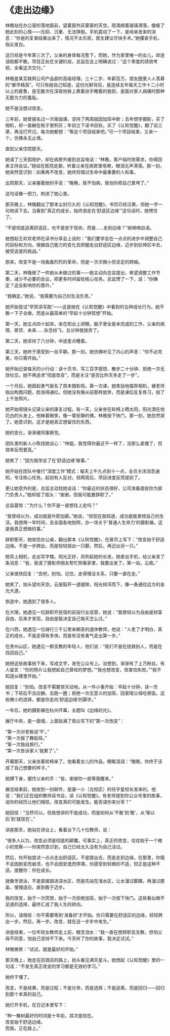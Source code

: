 # 《走出边缘》

林晚站在办公室的落地窗前，望着窗外灰蒙蒙的天空。雨滴顺着玻璃滑落，像极了她此刻的心情——压抑、沉重、无法挣脱。手机震动了一下，是母亲发来的消息：“你爸的复查结果出来了，情况不太乐观，医生建议尽快手术。”她攥紧手机，指尖发白。

这已经是今年第三次了。父亲的身体每况愈下，而她，作为家里唯一的女儿，却连请假都不敢。项目正处在关键阶段，总监在会上明确说过：“这个季度的绩效考核，全看这次交付。”

林晚是某互联网公司产品部的高级经理，三十二岁，年薪百万，朋友圈里人人羡慕的“都市精英”。可只有她自己知道，这份光鲜背后，是连续五年每天工作十二小时以上的疲惫，是无数次在深夜地铁上靠着扶手睡着的狼狈，是面对家人病痛时那种无能为力的羞耻。

她不是没想过改变。

三年前，她曾报名过一次瑜伽课，坚持了两周就因加班中断；去年想学摄影，买了相机，却一直躺在柜子里积灰；年初立下读书目标，买了《认知觉醒》，翻了前三章，再没打开过。每次她都想：“等这个项目结束吧。”可一个项目结束，又来一个，仿佛永无止境。

直到父亲住院那天。

她请了三天假陪护，却在病房外接到总监电话：“林晚，客户临时改需求，你得回来主持会议。”她站在医院走廊，听着父亲在病房里咳嗽，眼泪无声滑落。那一刻，她突然意识到：如果再不改变，她终将错过生命中最重要的人和事。

出院那天，父亲握着她的手说：“晚晚，我不怕病，我怕你把自己累垮了。”

这句话像一把刀，刺进了她心里。

那天晚上，林晚翻出了那本尘封已久的《认知觉醒》。书页已经泛黄，但她一字一句地读下去。当看到“真正的成长，始终游走在‘舒适区边缘’”这句话时，她愣住了。

“不是彻底逃离舒适区，也不是安于现状，而是……走到边缘？”她喃喃自语。

她想起王欢欢老师在读书分享会上说的：“我们要学会在一点点的进步中调整自己的目标和方向，根据自己能力的变化去把握走出舒适区边缘，迈步到拉伸区中去，接受适度的挑战。”

原来，改变不是一场轰轰烈烈的革命，而是一次次微小但坚定的跨越。

第二天，林晚做了一件她从未做过的事——她主动向总监提出，希望调整工作节奏，减少不必要的会议，把更多时间留给核心任务。总监愣了一下，说：“你确定？这会影响你的晋升。”

“我确定。”她说，“我需要为自己的生活负责。”

她开始尝试“早冥读写跑”——这是她在《认知觉醒》中看到的五种成长行为。她不敢一下子全做，而是从最简单的“早起十分钟冥想”开始。

第一天，她五点四十起床，坐在阳台上闭眼。脑子里全是未完成的工作、父亲的病情、房贷、未来……杂念纷飞，五分钟就放弃了。

第二天，她坚持了八分钟，中途差点睡着。

第三天，她终于感受到一丝平静。那一刻，她仿佛听见了内心的声音：“你不必完美，你只需开始。”

她开始记录每天的小行动：读十页书、写三百字感悟、散步二十分钟、拒绝一次无效社交。她不再追求“彻底改变”，而是关注“是否比昨天多走了一步”。

一个月后，她鼓起勇气报名了周末摄影班。第一次课，她笨拙地摆弄相机，被老师指出构图问题，脸涨得通红。但她没有像从前那样放弃，而是课后反复练习，拍了上千张照片。

她开始用镜头记录父亲的康复过程。有一天，父亲坐在轮椅上晒太阳，阳光洒在他花白的头发上，他眯着眼笑，像一尊安静的佛。林晚按下快门，那一刻，她忽然哭了。她意识到，这才是她真正想留住的东西。

她的变化，渐渐被同事察觉。

团队里的新人小陈找她谈心：“林姐，我觉得你最近不一样了，没那么紧绷了，但效率反而更高。”

她笑了：“因为我学会了在‘舒适边缘’做事。”

她开始在团队中推行“深度工作”模式：每天上午九点到十一点，全员关闭消息通知，专注核心任务。起初有人反对，但两周后，项目进度反而提前了。

更让她意外的是，总监主动找她谈话：“你最近的状态很好，公司准备提拔你为部门负责人。”她却摇了摇头：“谢谢，但我可能要辞职了。”

总监震惊：“为什么？你不是一直想往上走吗？”

“我曾经以为，成功就是升职加薪。”她说，“但现在我知道，成功是能掌控自己的生活。我想用一年时间，去全国各地拍照，办一场关于‘普通人生命力’的摄影展。这是我真正想做的事。”

辞职那天，她收拾办公桌，翻出那本《认知觉醒》，在扉页上写下：“改变始于舒适边缘。不是一步跨出，而是轻轻探出一只脚，然后，再迈出另一只。”

她背上相机，走出写字楼。阳光正好，风吹起她的长发。她拿出手机，给父亲发了条消息：“爸，我请了摄影师朋友帮忙照看家里，我要出发了。第一站，云南。”

父亲很快回复：“去吧，别怕。记住，走得慢没关系，只要一直在走。”

她笑了，抬头望向天空。云层裂开一道缝隙，阳光倾泻而下，像一条通往远方的金光大道。

旅途中，她遇到了很多人。

在大理，她遇见一位辞职开民宿的前投行女高管，她说：“我曾经以为自由是财富自由，后来才发现，自由是能决定自己每天怎么过。”

在川西，她遇见一位骑行三千公里来朝圣的退休教师，他说：“人老了才明白，真正的成长，不是走得有多快，而是有没有勇气走出第一步。”

在贵州山区，她遇见一群支教的年轻人，他们说：“我们不是在拯救别人，而是在找回自己。”

她把这些故事拍下来，写成文字，发在公众号上。没想到，渐渐有了上万粉丝。有人留言：“你的照片让我想起自己曾经的梦想。”“我也想改变，但害怕失败。”“我不知道从哪里开始。”

她回复：“别怕。改变不需要惊天动地。从一件小事开始：早起十分钟，读一页书；下班后不去应酬，去跑一圈；拒绝一次无意义的加班，回家陪父母吃顿饭。这些微小的选择，都是你走向‘舒适边缘’的脚步。”

一年后，她的摄影展在杭州开幕，主题叫《边缘的光》。

展厅中央，是一面墙，上面贴满了观众写下的“第一次改变”：

“第一次对老板说‘不’。”  
“第一次报了舞蹈班。”  
“第一次独自旅行。”  
“第一次告诉家人‘我累了’。”  

开幕那天，父亲坐着轮椅来了。他看着女儿的作品，眼眶湿润：“晚晚，你终于活成了自己想要的样子。”

她蹲下身，握住父亲的手：“爸，谢谢你一直等我醒来。”

展览结束前，她收到一封邮件，是康一小（北校区）的任宇星校长发来的。他说：“我们正在组织教师读书会，读《认知觉醒》。有老师提到你公众号里的故事，说你的经历让他们相信，改变真的可能发生。能否请你来分享？”

她回信：“当然可以。但我想讲的不是成功，而是如何从‘不敢’到‘敢’，从‘等以后’到‘就现在’。”

讲座那天，她站在讲台上，看着台下几十位教师，说：

“很多人以为，改变必须是彻底的颠覆。可事实上，真正的改变，往往始于一个微小的觉察——你突然意识到，自己已经太久没有为自己活过。

然后，你开始尝试一点点走出舒适区。不是跳出去，而是走到边缘。在那里，你既不会因剧变而崩溃，也不会因安逸而停滞。你感受到轻微的不适，但正是这种不适，提醒你：你在成长。

就像学游泳，不是直接跳进深水区，而是先站在浅水区，让水漫过脚踝，再漫过膝盖，慢慢适应，直到敢于迈步。

我的改变，始于一次冥想，始于一次拒绝加班，始于一次按下快门。这些看似微不足道的选择，最终汇成了我人生的转向。

所以，请相信：你不需要等到‘准备好’才开始。你只需要在舒适区的边缘，轻轻跨出一步。然后，再一步。改变，就在这一步步中发生。”

讲座结束，一位年轻女教师走上前，眼含泪水：“我一直在想辞职去支教，但怕父母不同意，怕自己坚持不下来。今天听了你的故事，我决定试试。”

林晚微笑：“试试，就是最好的开始。”

那天晚上，她走在回酒店的路上，抬头看见满天星斗。她想起《认知觉醒》里的一句话：“不发生真正改变的学习都是无效的学习。”

她终于懂了。

改变，不是结果，而是过程；不是壮举，而是选择；不是逃离，而是回归——回归到那个本真的自己。

她打开手机，在日记本里写下：

“种一棵树最好的时间是十年前，其次是现在。  
改变始于舒适边缘。  
而我，正在路上。”